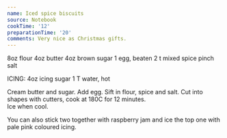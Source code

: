 ```yaml
---
name: Iced spice biscuits
source: Notebook
cookTime: '12'
preparationTime: '20'
comments: Very nice as Christmas gifts.
---
```


8oz flour
4oz butter
4oz brown sugar
1 egg, beaten
2 t mixed spice
pinch salt

ICING:
4oz icing sugar
1 T water, hot

Cream butter and sugar.  Add egg.  Sift in flour, spice and salt.  Cut into shapes with cutters, cook at 180C for 12 minutes.  
Ice when cool.

You can also stick two together with raspberry jam and ice the top one with pale pink coloured icing.


